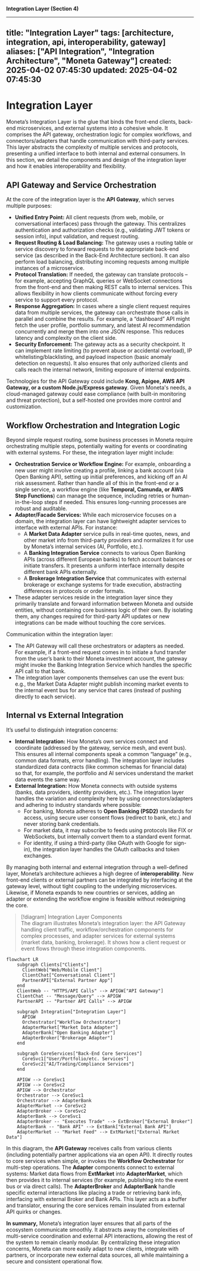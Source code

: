 
**Integration Layer (Section 4)**

---
title: "Integration Layer"
tags: [architecture, integration, api, interoperability, gateway]
aliases: ["API Integration", "Integration Architecture", "Moneta Gateway"]
created: 2025-04-02 07:45:30
updated: 2025-04-02 07:45:30
---
# Integration Layer

Moneta’s Integration Layer is the glue that binds the front-end clients, back-end microservices, and external systems into a cohesive whole. It comprises the API gateway, orchestration logic for complex workflows, and connectors/adapters that handle communication with third-party services. This layer abstracts the complexity of multiple services and protocols, presenting a unified interface to both internal and external consumers. In this section, we detail the components and design of the integration layer and how it enables interoperability and flexibility.

## API Gateway and Service Orchestration

At the core of the integration layer is the **API Gateway**, which serves multiple purposes:
- **Unified Entry Point:** All client requests (from web, mobile, or conversational interfaces) pass through the gateway. This centralizes authentication and authorization checks (e.g., validating JWT tokens or session info), input validation, and request routing.
- **Request Routing & Load Balancing:** The gateway uses a routing table or service discovery to forward requests to the appropriate back-end service (as described in the Back-End Architecture section). It can also perform load balancing, distributing incoming requests among multiple instances of a microservice.
- **Protocol Translation:** If needed, the gateway can translate protocols – for example, accepting GraphQL queries or WebSocket connections from the front-end and then making REST calls to internal services. This allows flexibility in how clients communicate without forcing every service to support every protocol.
- **Response Aggregation:** In cases where a single client request requires data from multiple services, the gateway can orchestrate those calls in parallel and combine the results. For example, a “dashboard” API might fetch the user profile, portfolio summary, and latest AI recommendation concurrently and merge them into one JSON response. This reduces latency and complexity on the client side.
- **Security Enforcement:** The gateway acts as a security checkpoint. It can implement rate limiting (to prevent abuse or accidental overload), IP whitelisting/blacklisting, and payload inspection (basic anomaly detection on requests). It also ensures that only authorized clients and calls reach the internal network, limiting exposure of internal endpoints.

Technologies for the API Gateway could include **Kong, Apigee, AWS API Gateway, or a custom Node.js/Express gateway**. Given Moneta's needs, a cloud-managed gateway could ease compliance (with built-in monitoring and threat protection), but a self-hosted one provides more control and customization.

## Workflow Orchestration and Integration Logic

Beyond simple request routing, some business processes in Moneta require orchestrating multiple steps, potentially waiting for events or coordinating with external systems. For these, the integration layer might include:
- **Orchestration Service or Workflow Engine:** For example, onboarding a new user might involve creating a profile, linking a bank account (via Open Banking API), setting up initial preferences, and kicking off an AI risk assessment. Rather than handle all of this in the front-end or a single service, a workflow engine (like **Temporal, Camunda, or AWS Step Functions**) can manage the sequence, including retries or human-in-the-loop steps if needed. This ensures long-running processes are robust and auditable.
- **Adapter/Facade Services:** While each microservice focuses on a domain, the integration layer can have lightweight adapter services to interface with external APIs. For instance:
  - A **Market Data Adapter** service pulls in real-time quotes, news, and other market info from third-party providers and normalizes it for use by Moneta’s internal services (AI, Portfolio, etc.).
  - A **Banking Integration Service** connects to various Open Banking APIs (across different European banks) to fetch account balances or initiate transfers. It presents a uniform interface internally despite different bank APIs externally.
  - A **Brokerage Integration Service** that communicates with external brokerage or exchange systems for trade execution, abstracting differences in protocols or order formats.
- These adapter services reside in the integration layer since they primarily translate and forward information between Moneta and outside entities, without containing core business logic of their own. By isolating them, any changes required for third-party API updates or new integrations can be made without touching the core services.

Communication within the integration layer:
- The API Gateway will call these orchestrators or adapters as needed. For example, if a front-end request comes in to initiate a fund transfer from the user’s bank to their Moneta investment account, the gateway might invoke the Banking Integration Service which handles the specific API call to that bank.
- The integration layer components themselves can use the event bus: e.g., the Market Data Adapter might publish incoming market events to the internal event bus for any service that cares (instead of pushing directly to each service).

## Internal vs External Integration

It’s useful to distinguish integration concerns:
- **Internal Integration:** How Moneta’s own services connect and coordinate (addressed by the gateway, service mesh, and event bus). This ensures all internal components speak a common “language” (e.g., common data formats, error handling). The integration layer includes standardized data contracts (like common schemas for financial data) so that, for example, the portfolio and AI services understand the market data events the same way.
- **External Integration:** How Moneta connects with outside systems (banks, data providers, identity providers, etc.). The integration layer handles the variation and complexity here by using connectors/adapters and adhering to industry standards where possible:
  - For banking, Moneta adheres to **Open Banking (PSD2)** standards for access, using secure user consent flows (redirect to bank, etc.) and never storing bank credentials.
  - For market data, it may subscribe to feeds using protocols like FIX or WebSockets, but internally convert them to a standard event format.
  - For identity, if using a third-party (like OAuth with Google for sign-in), the integration layer handles the OAuth callbacks and token exchanges.

By managing both internal and external integration through a well-defined layer, Moneta’s architecture achieves a high degree of **interoperability**. New front-end clients or external partners can be integrated by interfacing at the gateway level, without tight coupling to the underlying microservices. Likewise, if Moneta expands to new countries or services, adding an adapter or extending the workflow engine is feasible without redesigning the core.

> [!diagram] Integration Layer Components  
> The diagram illustrates Moneta’s integration layer: the API Gateway handling client traffic, workflow/orchestration components for complex processes, and adapter services for external systems (market data, banking, brokerage). It shows how a client request or event flows through these integration components.

```mermaid
flowchart LR
    subgraph Clients["Clients"]
      ClientWeb["Web/Mobile Client"]
      ClientChat["Conversational Client"]
      PartnerAPI["External Partner App"]
    end
    ClientWeb -- "HTTPS/API Calls" --> APIGW["API Gateway"]
    ClientChat -- "Message/Query" --> APIGW
    PartnerAPI -- "Partner API Calls" --> APIGW

    subgraph Integration["Integration Layer"]
      APIGW
      Orchestrator["Workflow Orchestrator"]
      AdapterMarket["Market Data Adapter"]
      AdapterBank["Open Banking Adapter"]
      AdapterBroker["Brokerage Adapter"]
    end

    subgraph CoreServices["Back-End Core Services"]
      CoreSvc1["User/Portfolio/etc. Services"]
      CoreSvc2["AI/Trading/Compliance Services"]
    end

    APIGW --> CoreSvc1
    APIGW --> CoreSvc2
    APIGW --> Orchestrator
    Orchestrator --> CoreSvc1
    Orchestrator --> AdapterBank
    AdapterMarket --> CoreSvc2
    AdapterBroker --> CoreSvc2
    AdapterBank --> CoreSvc1
    AdapterBroker -- "Executes Trade" --> ExtBroker["External Broker"]
    AdapterBank -- "Bank API" --> ExtBank["External Bank API"]
    AdapterMarket -- "Market Feed" --> ExtMarket["External Market Data"]

```
In this diagram, the **API Gateway** receives calls from various clients (including potentially partner applications via an open API). It directly routes to core services when simple, or invokes the **Workflow Orchestrator** for multi-step operations. The **Adapter** components connect to external systems: Market data flows from **ExtMarket** into **AdapterMarket**, which then provides it to internal services (for example, publishing into the event bus or via direct calls). The **AdapterBroker** and **AdapterBank** handle specific external interactions like placing a trade or retrieving bank info, interfacing with external Broker and Bank APIs. This layer acts as a buffer and translator, ensuring the core services remain insulated from external API quirks or changes.

**In summary,** Moneta’s integration layer ensures that all parts of the ecosystem communicate smoothly. It abstracts away the complexities of multi-service coordination and external API interactions, allowing the rest of the system to remain cleanly modular. By centralizing these integration concerns, Moneta can more easily adapt to new clients, integrate with partners, or incorporate new external data sources, all while maintaining a secure and consistent operational flow.